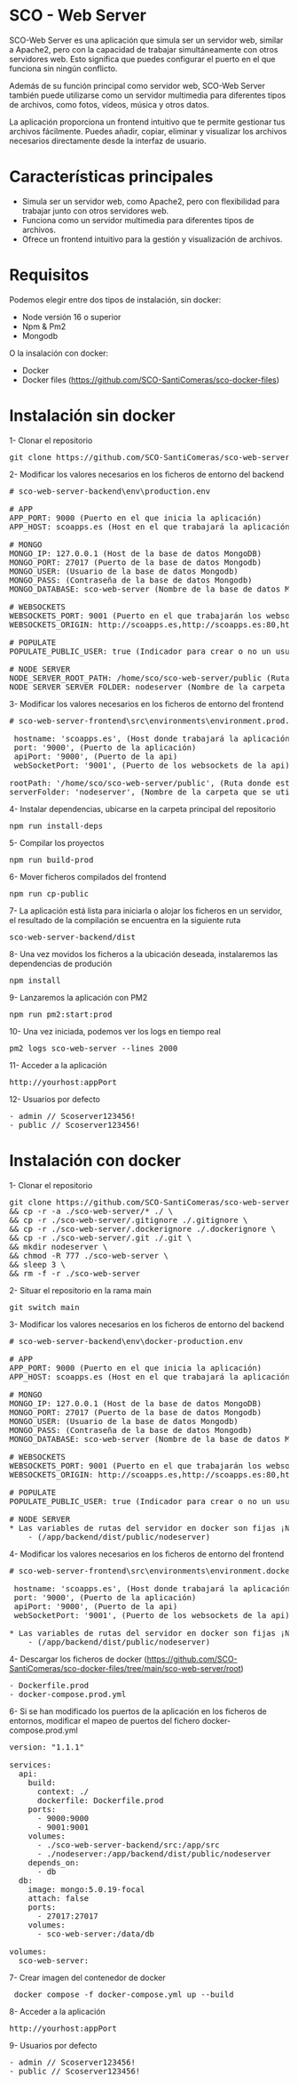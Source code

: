 
# SCO - Web Server

SCO-Web Server es una aplicación que simula ser un servidor web, similar a Apache2, pero con la capacidad de trabajar simultáneamente con otros servidores web. Esto significa que puedes configurar el puerto en el que funciona sin ningún conflicto.

Además de su función principal como servidor web, SCO-Web Server también puede utilizarse como un servidor multimedia para diferentes tipos de archivos, como fotos, vídeos, música y otros datos.

La aplicación proporciona un frontend intuitivo que te permite gestionar tus archivos fácilmente. Puedes añadir, copiar, eliminar y visualizar los archivos necesarios directamente desde la interfaz de usuario.

# Características principales

- Simula ser un servidor web, como Apache2, pero con flexibilidad para trabajar junto con otros servidores web.
- Funciona como un servidor multimedia para diferentes tipos de archivos.
- Ofrece un frontend intuitivo para la gestión y visualización de archivos.

# Requisitos
Podemos elegir entre dos tipos de instalación, sin docker:
- Node versión 16 o superior
- Npm & Pm2
- Mongodb

O la insalación con docker:
- Docker
- Docker files (https://github.com/SCO-SantiComeras/sco-docker-files)

# Instalación sin docker
1- Clonar el repositorio
<pre>
git clone https://github.com/SCO-SantiComeras/sco-web-server
</pre>

2- Modificar los valores necesarios en los ficheros de entorno del backend
<pre>
# sco-web-server-backend\env\production.env

# APP
APP_PORT: 9000 (Puerto en el que inicia la aplicación)
APP_HOST: scoapps.es (Host en el que trabajará la aplicación)

# MONGO
MONGO_IP: 127.0.0.1 (Host de la base de datos MongoDB)
MONGO_PORT: 27017 (Puerto de la base de datos Mongodb)
MONGO_USER: (Usuario de la base de datos Mongodb)
MONGO_PASS: (Contraseña de la base de datos Mongodb)
MONGO_DATABASE: sco-web-server (Nombre de la base de datos Mongodb)

# WEBSOCKETS
WEBSOCKETS_PORT: 9001 (Puerto en el que trabajarán los websockets de la aplicación)
WEBSOCKETS_ORIGIN: http://scoapps.es,http://scoapps.es:80,http://scoapps.es:9000,http://scoapps.es:9001 (Origen de las peticiones de la aplicación)

# POPULATE
POPULATE_PUBLIC_USER: true (Indicador para crear o no un usuario público no administrador)

# NODE SERVER
NODE_SERVER_ROOT_PATH: /home/sco/sco-web-server/public (Ruta donde está alojada la aplicación (Frontend))
NODE_SERVER_SERVER_FOLDER: nodeserver (Nombre de la carpeta que se utilizará de servidor web)
</pre>

3- Modificar los valores necesarios en los ficheros de entorno del frontend
<pre>
# sco-web-server-frontend\src\environments\environment.prod.ts

 hostname: 'scoapps.es', (Host donde trabajará la aplicación)
 port: '9000', (Puerto de la aplicación)
 apiPort: '9000', (Puerto de la api)
 webSocketPort: '9001', (Puerto de los websockets de la api)
 
rootPath: '/home/sco/sco-web-server/public', (Ruta donde está alojada la aplicación)
serverFolder: 'nodeserver', (Nombre de la carpeta que se utilizará de servidor)
</pre>

4- Instalar dependencias, ubicarse en la carpeta principal del repositorio
<pre>
npm run install-deps
</pre>

5- Compilar los proyectos
<pre>
npm run build-prod
</pre>

6- Mover ficheros compilados del frontend
<pre>
npm run cp-public
</pre>

7- La aplicación está lista para iniciarla o alojar los ficheros en un servidor, el resultado de la compilación se encuentra en la siguiente ruta
<pre>
sco-web-server-backend/dist
</pre>

8- Una vez movidos los ficheros a la ubicación deseada, instalaremos las dependencias de produción
<pre>
npm install
</pre>

9- Lanzaremos la aplicación con PM2
<pre>
npm run pm2:start:prod
</pre>

10- Una vez iniciada, podemos ver los logs en tiempo real
<pre>
pm2 logs sco-web-server --lines 2000
</pre>

11- Acceder a la aplicación
<pre>
http://yourhost:appPort
</pre>

12- Usuarios por defecto
<pre>
- admin // Scoserver123456!
- public // Scoserver123456!
</pre>

# Instalación con docker
1- Clonar el repositorio
<pre>
git clone https://github.com/SCO-SantiComeras/sco-web-server.git \
&& cp -r -a ./sco-web-server/* ./ \
&& cp -r ./sco-web-server/.gitignore ./.gitignore \
&& cp -r ./sco-web-server/.dockerignore ./.dockerignore \
&& cp -r ./sco-web-server/.git ./.git \
&& mkdir nodeserver \
&& chmod -R 777 ./sco-web-server \
&& sleep 3 \
&& rm -f -r ./sco-web-server
</pre>

2- Situar el repositorio en la rama main
<pre>
git switch main
</pre>

3- Modificar los valores necesarios en los ficheros de entorno del backend
<pre>
# sco-web-server-backend\env\docker-production.env

# APP
APP_PORT: 9000 (Puerto en el que inicia la aplicación)
APP_HOST: scoapps.es (Host en el que trabajará la aplicación)

# MONGO
MONGO_IP: 127.0.0.1 (Host de la base de datos MongoDB)
MONGO_PORT: 27017 (Puerto de la base de datos Mongodb)
MONGO_USER: (Usuario de la base de datos Mongodb)
MONGO_PASS: (Contraseña de la base de datos Mongodb)
MONGO_DATABASE: sco-web-server (Nombre de la base de datos Mongodb)

# WEBSOCKETS
WEBSOCKETS_PORT: 9001 (Puerto en el que trabajarán los websockets de la aplicación)
WEBSOCKETS_ORIGIN: http://scoapps.es,http://scoapps.es:80,http://scoapps.es:9000,http://scoapps.es:9001 (Origen de las peticiones de la aplicación)

# POPULATE
POPULATE_PUBLIC_USER: true (Indicador para crear o no un usuario público no administrador)

# NODE SERVER
* Las variables de rutas del servidor en docker son fijas ¡No modificar!
	- (/app/backend/dist/public/nodeserver)
</pre>

4- Modificar los valores necesarios en los ficheros de entorno del frontend
<pre>
# sco-web-server-frontend\src\environments\environment.docker.prod.ts

 hostname: 'scoapps.es', (Host donde trabajará la aplicación)
 port: '9000', (Puerto de la aplicación)
 apiPort: '9000', (Puerto de la api)
 webSocketPort: '9001', (Puerto de los websockets de la api)
 
* Las variables de rutas del servidor en docker son fijas ¡No modificar!
	- (/app/backend/dist/public/nodeserver)
</pre>

4- Descargar los ficheros de docker (https://github.com/SCO-SantiComeras/sco-docker-files/tree/main/sco-web-server/root)
<pre>
- Dockerfile.prod
- docker-compose.prod.yml
</pre>

6- Si se han modificado los puertos de la aplicación en los ficheros de entornos, modificar el mapeo de puertos del fichero docker-compose.prod.yml
<pre>
version: "1.1.1"

services:
  api:
    build: 
      context: ./
      dockerfile: Dockerfile.prod
    ports:
      - 9000:9000
      - 9001:9001
    volumes:
      - ./sco-web-server-backend/src:/app/src
      - ./nodeserver:/app/backend/dist/public/nodeserver
    depends_on:
      - db
  db:
    image: mongo:5.0.19-focal
    attach: false
    ports:
      - 27017:27017
    volumes:
      - sco-web-server:/data/db

volumes:
  sco-web-server:
</pre>

7- Crear imagen del contenedor de docker
<pre>
 docker compose -f docker-compose.yml up --build
</pre>

8- Acceder a la aplicación
<pre>
http://yourhost:appPort
</pre>

9- Usuarios por defecto
<pre>
- admin // Scoserver123456!
- public // Scoserver123456!
</pre>